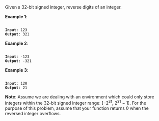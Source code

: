 Given a 32-bit signed integer, reverse digits of an integer.

**Example 1**:

<pre><code>
<b>Input</b>: 123
<b>Output</b>: 321
</code></pre>

**Example 2**:

<pre><code>
<b>Input</b>: -123
<b>Output</b>: -321
</code></pre>

**Example 3**:

<pre><code>
<b>Input</b>: 120
<b>Output</b>: 21
</code></pre>

**Note**:
Assume we are dealing with an environment which could only store integers
within the 32-bit signed integer range: [−2<sup>31</sup>,  2<sup>31</sup> − 1].
For the purpose of this problem, assume that your function returns 0 when the
reversed integer overflows.
